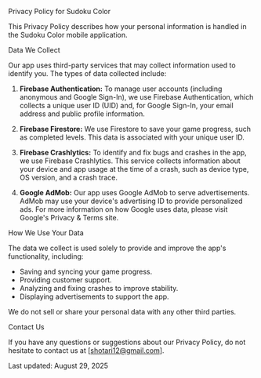 Privacy Policy for Sudoku Color

This Privacy Policy describes how your personal information is handled in the Sudoku Color mobile application.

Data We Collect

Our app uses third-party services that may collect information used to identify you. The types of data collected include:

1.  **Firebase Authentication:** To manage user accounts (including anonymous and Google Sign-In), we use Firebase Authentication, which collects a unique user ID (UID) and, for Google Sign-In, your email address and public profile information.

2.  **Firebase Firestore:** We use Firestore to save your game progress, such as completed levels. This data is associated with your unique user ID.

3.  **Firebase Crashlytics:** To identify and fix bugs and crashes in the app, we use Firebase Crashlytics. This service collects information about your device and app usage at the time of a crash, such as device type, OS version, and a crash trace.

4.  **Google AdMob:** Our app uses Google AdMob to serve advertisements. AdMob may use your device's advertising ID to provide personalized ads. For more information on how Google uses data, please visit Google's Privacy & Terms site.

How We Use Your Data

The data we collect is used solely to provide and improve the app's functionality, including:
- Saving and syncing your game progress.
- Providing customer support.
- Analyzing and fixing crashes to improve stability.
- Displaying advertisements to support the app.

We do not sell or share your personal data with any other third parties.

Contact Us

If you have any questions or suggestions about our Privacy Policy, do not hesitate to contact us at [shotari12@gmail.com].

Last updated: August 29, 2025
